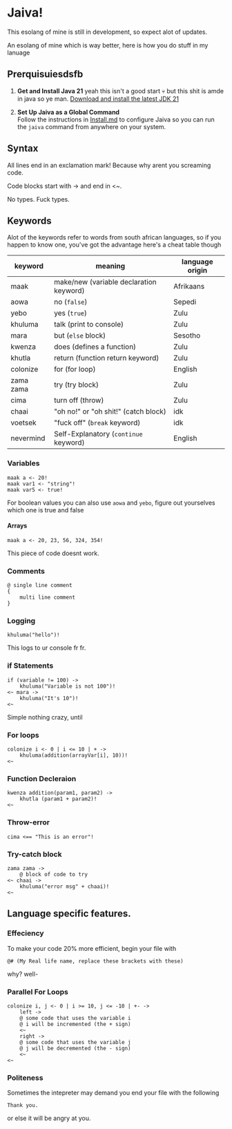 # Jaiva!

This esolang of mine is still in development, so expect alot of updates.

An esolang of mine which is way better, here is how you do stuff in my lanuage

## Prerquisuiesdsfb

1. **Get and Install Java 21**
   yeah this isn't a good start 💀 but this shit is amde in java so ye man.
   [Download and install the latest JDK 21](https://jdk.java.net/21)

2. **Set Up Jaiva as a Global Command**  
   Follow the instructions in [Install.md](./Install.md) to configure Jaiva so you can run the `jaiva` command from anywhere on your system.

## Syntax

All lines end in an exclamation mark! Because why arent you screaming code.

Code blocks start with -> and end in <~.

No types. Fuck types.

## Keywords

Alot of the keywords refer to words from south african languages, so if you happen to know one, you've got the advantage
here's a cheat table though

| keyword   | meaning                                 | language origin |
| --------- | --------------------------------------- | --------------- |
| maak      | make/new (variable declaration keyword) | Afrikaans       |
| aowa      | no (`false`)                            | Sepedi          |
| yebo      | yes (`true`)                            | Zulu            |
| khuluma   | talk (print to console)                 | Zulu            |
| mara      | but (`else` block)                      | Sesotho         |
| kwenza    | does (defines a function)               | Zulu            |
| khutla    | return (function return keyword)        | Zulu            |
| colonize  | for (for loop)                          | English         |
| zama zama | try (try block)                         | Zulu            |
| cima      | turn off (throw)                        | Zulu            |
| chaai     | "oh no!" or "oh shit!" (catch block)    | idk             |
| voetsek   | "fuck off" (`break` keyword)            | idk             |
| nevermind | Self-Explanatory (`continue` keyword)   | English         |

### Variables

```jiv
maak a <- 20!
maak var1 <- "string"!
maak var5 <- true!
```

For boolean values you can also use `aowa` and `yebo`, figure out yourselves which one is true and false

#### Arrays

```jiv
maak a <- 20, 23, 56, 324, 354!
```

This piece of code doesnt work.

### Comments

```jiv
@ single line comment
{
    multi line comment
}
```

### Logging

```jiv
khuluma("hello")!
```

This logs to ur console fr fr.

### if Statements

```jiv
if (variable != 100) ->
    khuluma("Variable is not 100")!
<~ mara ->
    khuluma("It's 10")!
<~
```

Simple nothing crazy, until

### For loops

```jiv
colonize i <- 0 | i <= 10 | + ->
    khuluma(addition(arrayVar[i], 10))!
<~
```

### Function Decleraion

```jiv
kwenza addition(param1, param2) ->
    khutla (param1 + param2)!
<~
```

### Throw-error

```jiv
cima <== "This is an error"!
```

### Try-catch block

```jiv
zama zama ->
    @ block of code to try
<~ chaai ->
    khuluma("error msg" + chaai)!
<~
```

## Language specific features.

### Effeciency

To make your code 20% more efficient, begin your file with

```jiv
@# (My Real life name, replace these brackets with these)
```

why? well-

### Parallel For Loops

```jiv
colonize i, j <- 0 | i >= 10, j <= -10 | +- ->
    left ->
    @ some code that uses the variable i
    @ i will be incremented (the + sign)
    <~
    right ->
    @ some code that uses the variable j
    @ j will be decremented (the - sign)
    <~
<~
```

### Politeness

Sometimes the intepreter may demand you end your file with the following

```jiv
Thank you.
```

or else it will be angry at you.
